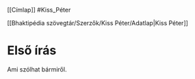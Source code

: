 [[Címlap]] #Kiss_Péter

[[Bhaktipédia szövegtár/Szerzők/Kiss Péter/Adatlap|Kiss Péter]]

# Első írás

Ami szólhat bármiről.